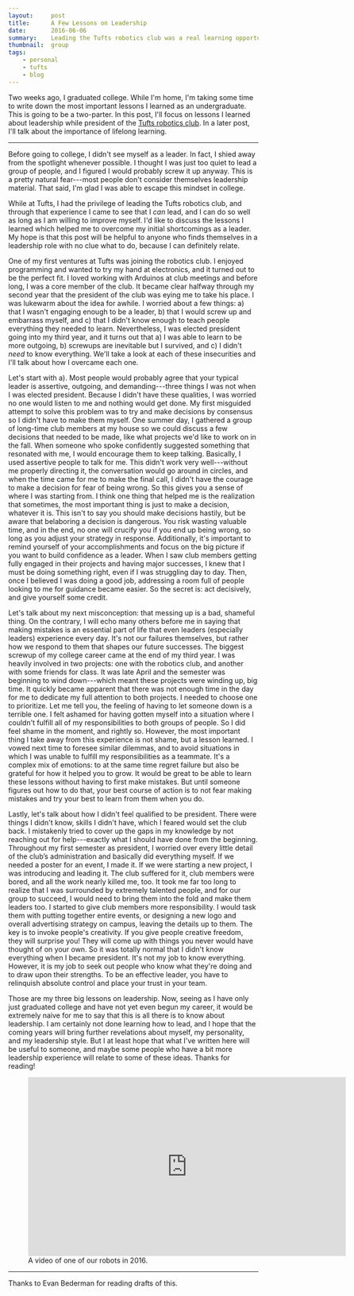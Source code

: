 ```yaml
---
layout:     post
title:      A Few Lessons on Leadership
date:       2016-06-06
summary:    Leading the Tufts robotics club was a real learning opportunity. 
thumbnail:  group
tags:
    - personal
    - tufts
    - blog
---
```


Two weeks ago, I graduated college. While I'm home, I'm taking some time to write down the most important lessons I learned as an undergraduate. This is going to be a two-parter. In this post, I'll focus on lessons I learned about leadership while president of the [Tufts robotics club](http://tuftsroboticsclub.com). In a later post, I'll talk about the importance of lifelong learning.

------------

Before going to college, I didn't see myself as a leader. In fact, I shied away from the spotlight whenever possible. I thought I was just too quiet to lead a group of people, and I figured I would probably screw it up anyway. This is a pretty natural fear---most people don't consider themselves leadership material. That said, I'm glad I was able to escape this mindset in college.

While at Tufts, I had the privilege of leading the Tufts robotics club, and through that experience I came to see that I *can* lead, and I can do so well as long as I am willing to improve myself. I'd like to discuss the lessons I learned which helped me to overcome my initial shortcomings as a leader. My hope is that this post will be helpful to anyone who finds themselves in a leadership role with no clue what to do, because I can definitely relate.

One of my first ventures at Tufts was joining the robotics club. I enjoyed programming and wanted to try my hand at electronics, and it turned out to be the perfect fit. I loved working with Arduinos at club meetings and before long, I was a core member of the club. It became clear halfway through my second year that the president of the club was eying me to take his place. I was lukewarm about the idea for awhile. I worried about a few things: a) that I wasn't engaging enough to be a leader, b) that I would screw up and embarrass myself, and c) that I didn't know enough to teach people everything they needed to learn. Nevertheless, I was elected president going into my third year, and it turns out that a) I was able to learn to be more outgoing, b) screwups are inevitable but I survived, and c) I didn't *need* to know everything. We'll take a look at each of these insecurities and I'll talk about how I overcame each one.

Let's start with a). Most people would probably agree that your typical leader is assertive, outgoing, and demanding---three things I was not when I was elected president. Because I didn't have these qualities, I was worried no one would listen to me and nothing would get done. My first misguided attempt to solve this problem was to try and make decisions by consensus so I didn't have to make them myself. One summer day, I gathered a group of long-time club members at
my house so we could discuss a few decisions that needed to be made, like what projects we'd like to work on in the fall. When someone who spoke confidently suggested something that resonated with me, I would encourage them to keep talking. Basically, I used assertive people to talk for me. This didn't work very well---without me properly directing it, the conversation would go around in circles, and when the time came for me to make the final call, I didn't have the courage to make a decision for fear of being wrong. So this gives you a sense of where I was starting from. I think one thing that helped me is the realization that sometimes, the most important thing is just to make a decision, whatever it is. This isn't to say you should make decisions hastily, but be aware that belaboring a decision is dangerous. You risk wasting valuable time, and in the end, no one will crucify you if you
end up being wrong, so long as you adjust your strategy in response. Additionally, it's important to remind yourself of your accomplishments and focus on the big picture if you want to build confidence as a leader. When I saw club members getting fully engaged in their projects and having major successes, I knew that I must be doing something right, even if I was struggling day to day. Then, once I believed I was doing a good job, addressing a room full of people looking to me for guidance became easier. So the secret is: act decisively, and give yourself some credit.

Let's talk about my next misconception: that messing up is a bad, shameful thing. On the contrary, I will echo many others before me in saying that making mistakes is an essential part of life that even leaders (especially leaders) experience every day. It's not our failures themselves, but rather how we respond to them that shapes our future successes. The biggest screwup of my college career came at the end of my third year. I was heavily involved in two projects: one with the
robotics club, and another with some friends for class. It was late April and the semester was beginning to wind down---which meant these projects were winding up, big time. It quickly became apparent that there was not enough time in the day for me to dedicate my full attention to both projects. I needed to choose one to prioritize. Let me tell you, the feeling of having to let someone down is a terrible one. I felt ashamed for having gotten myself into a situation where I couldn't fulfill all of
my responsibilities to both groups of people. So I did feel shame in the moment, and rightly so. However, the most important thing I take away from this experience is not shame, but a lesson learned. I vowed next time to foresee similar dilemmas, and to avoid situations in which I was unable to fulfill my responsibilities as a teammate. It's a complex mix of emotions: to at the same time regret failure but also be
grateful for how it helped you to grow. It would be great to be able to learn these lessons without having to first make mistakes. But until someone figures out how to do that, your best course of action is to not fear making mistakes and try your best to learn from them when you do.

Lastly, let's talk about how I didn't feel qualified to be president. There were things I didn't know, skills I didn't have, which I feared would set the club back. I mistakenly tried to cover up the gaps in my knowledge by not reaching out for help---exactly what I should have done from the beginning. Throughout my first semester as president, I worried over every little detail of the club’s administration and basically did everything myself. If we needed a poster for an event, I made it. If
we were starting a new project, I was introducing and leading it. The club suffered for it, club members were bored, and all the work nearly killed me, too. It took me far too long to realize that I was surrounded by extremely talented people, and for our group to succeed, I would need to bring them into the fold and make them leaders too. I started to give club members more responsibility. I would task them with putting together entire events,
or designing a new logo and overall advertising strategy on campus, leaving the details up to them. The key is to invoke people's creativity. If you give people creative freedom, they will surprise you! They will come up with things you never would have thought of on your own. So it was totally normal that I didn't know everything when I became president. It's not my job to know everything. However, it is my job to seek out people who know what they're doing and to draw upon their strengths. To be an
effective leader, you have to relinquish absolute control and place your trust in your team.

Those are my three big lessons on leadership. Now, seeing as I have only just graduated college and have not yet even begun my career, it would be extremely naive for me to say that this is all there is to know about leadership. I am certainly not done learning how to lead, and I hope that the coming years will bring further revelations about myself, my personality, and my leadership style. But I at least hope that what I've written here will be
useful to someone, and maybe some people who have a bit more leadership experience will relate to some of these ideas. Thanks for reading!

<figure>
	<iframe width="640" height="360" src="https://www.youtube.com/embed/HwJ5wNpeIzc" frameborder="0" allowfullscreen></iframe>
	<figcaption>A video of one of our robots in 2016.</figcaption>
</figure>

--------
Thanks to Evan Bederman for reading drafts of this.
